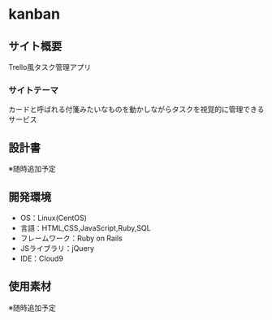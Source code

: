 # kanban

## サイト概要
Trello風タスク管理アプリ

### サイトテーマ
カードと呼ばれる付箋みたいなものを動かしながらタスクを視覚的に管理できるサービス

## 設計書
※随時追加予定

## 開発環境
- OS：Linux(CentOS)
- 言語：HTML,CSS,JavaScript,Ruby,SQL
- フレームワーク：Ruby on Rails
- JSライブラリ：jQuery
- IDE：Cloud9

## 使用素材
※随時追加予定
